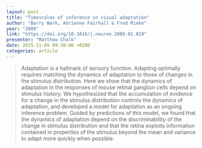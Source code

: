 ```yaml
---
layout: post
title: "Timescales of inference in visual adaptation"
author: "Barry Wark, Adrienne Fairhall & Fred Rieke"
year: "2009"
link: "https://doi.org/10.1016/j.neuron.2009.01.019"
presenter: "Matthew Chalk"
date: 2015-11-05 09:30:00 +0200
categories: article
---
```


> Adaptation is a hallmark of sensory function. Adapting optimally requires
> matching the dynamics of adaptation to those of changes in the stimulus
> distribution. Here we show that the dynamics of adaptation in the responses of
> mouse retinal ganglion cells depend on stimulus history. We hypothesized that
> the accumulation of evidence for a change in the stimulus distribution
> controls the dynamics of adaptation, and developed a model for adaptation as
> an ongoing inference problem. Guided by predictions of this model, we found
> that the dynamics of adaptation depend on the discriminability of the change
> in stimulus distribution and that the retina exploits information contained in
> properties of the stimulus beyond the mean and variance to adapt more quickly
> when possible.
